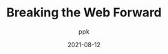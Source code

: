 ---
author: ppk
date: 2021-08-12
tags:
  - the-web
  - user-agents
target_url: https://www.quirksmode.org/blog/archives/2021/08/breaking_the_we.html
title: Breaking the Web Forward
---
